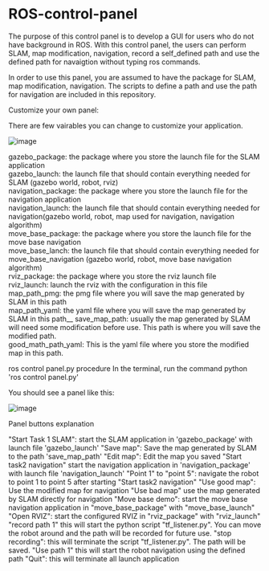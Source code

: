 # ROS-control-panel
The purpose of this control panel is to develop a GUI for users who do not have background in ROS. With this control panel, the users can perform SLAM, map modification, navigation, record a self_defined path and use the defined path for navaigtion without typing ros commands.

In order to use this panel, you are assumed to have the package for SLAM, map modification, navigation. The scripts to define a path and use the path for navigation are included in this repository. 

Customize your own panel:

There are few vairables you can change to customize your application.

![image](https://user-images.githubusercontent.com/79799975/141095392-bdc16af4-68a7-4782-8997-99cd959c90a0.png)

gazebo_package: the package where you store the launch file for the SLAM application<br />
gazebo_launch: the launch file that should contain everything needed for SLAM (gazebo world, robot, rviz)<br />
navigation_package: the package where you store the launch file for the navigation application<br />
navigation_launch: the launch file that should contain everything needed for navigation(gazebo world, robot, map used for navigation, navigation algorithm)<br />
move_base_package: the package where you store the launch file for the move base navigation<br />
move_base_lanch: the launch file that should contain everything needed for move_base_navigation (gazebo world, robot, move base navigation algorithm)<br />
rviz_package: the package where you store the rviz launch file<br />
rviz_launch: launch the rviz with the configuration in this file<br />
map_path_pmg: the pmg file where you will save the map generated by SLAM in this path<br />
map_path_yaml: the yaml file where you will save the map generated by SLAM in this path__
save_map_path: usually the map generated by SLAM will need some modification before use. This path is where you will save the modified path. <br />
good_math_path_yaml:  This is the yaml file where you store the modified map in this path.<br />


ros control panel.py
procedure
In the terminal, run the command python 'ros control panel.py'

You should see a panel like this:

![image](https://user-images.githubusercontent.com/79799975/141094604-b158af6b-d192-4092-8277-1172d0c4f8e7.png)

Panel buttons explanation

"Start Task 1 SLAM": start the SLAM application in 'gazebo_package' with launch file 'gazebo_launch'
"Save map": Save the map generated by SLAM to the path 'save_map_path'
"Edit map": Edit the map you saved 
"Start task2 navigation" start the navigation application in 'navigation_package' with launch file 'navigation_launch'
"Point 1" to "point 5": navigate the robot to point 1 to point 5  after starting "Start task2 navigation"
"Use good map": Use the modified map for navigation
"Use bad map" use the map generated by SLAM directly for navigation
"Move base demo": start the move base navigation application in "move_base_package" with "move_base_launch"
"Open RVIZ": start the configured RVIZ in "rviz_package" with "rviz_launch"
"record path 1" this will start the python script "tf_listener.py". You can move the robot around and the path will be recorded for future use.
"stop recording": this will terminate the script "tf_listener.py". The path will be saved.
"Use path 1" this will start the robot navigation using the defined path
"Quit": this will terminate all launch application 
